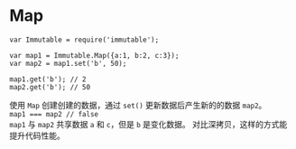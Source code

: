 # Map

```
var Immutable = require('immutable');

var map1 = Immutable.Map({a:1, b:2, c:3});
var map2 = map1.set('b', 50);

map1.get('b'); // 2
map2.get('b'); // 50
```

使用 `Map` 创建创建的数据，通过 `set()` 更新数据后产生新的的数据 `map2`。<br>
`map1 === map2 // false`<br>
`map1` 与 `map2` 共享数据 `a` 和 `c`，但是 `b` 是变化数据。 对比深拷贝，这样的方式能提升代码性能。
